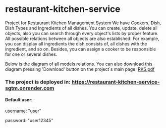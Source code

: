 # restaurant-kitchen-service
Project for Restaurant Kitchen Management System
We have Cookers, Dish, Dish Types and Ingredients of all dishes.
You can create, update, delete all objects, also you can search through every object's lists
by proper feature. All possible relations between all objects are also established. 
For example, you can display all ingredients the dish consists of, all dishes with the ingredient, and so on.
Besides, you can assign a cooker to be responsible for one or several dishes.

Below is the diagram of all models relations. You can also download this diagram pressing 'Download'
button on the project`s main page.
[RKS.pdf](..%2F..%2F..%2FDesktop%2FRKS.pdf)



### **The project is deployed in**: https://restaurant-kitchen-service-sgtm.onrender.com

#### **Default user**:

username: "user"

password: "user12345"